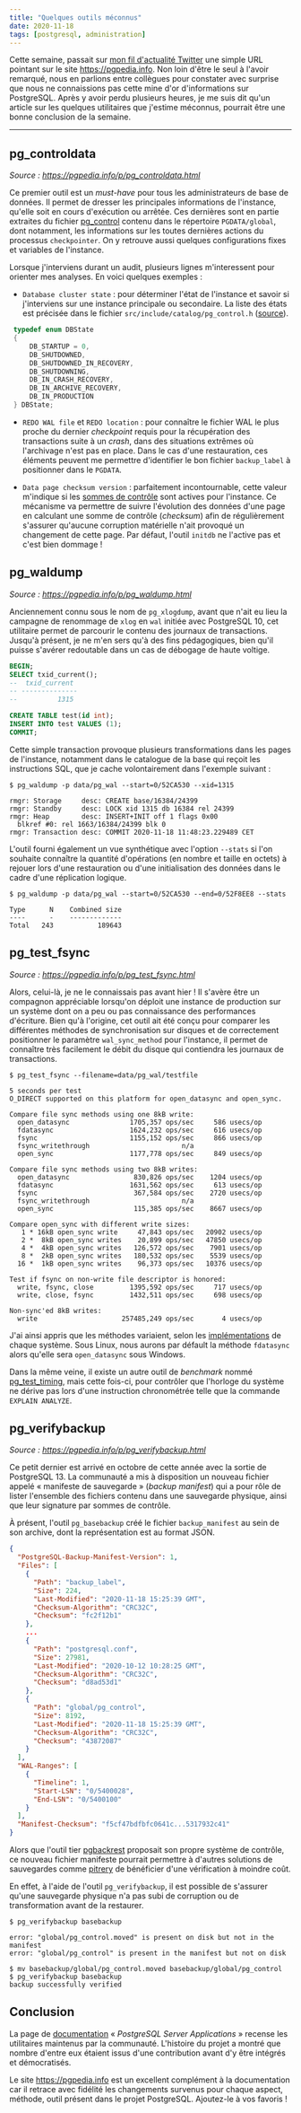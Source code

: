 ```yaml
---
title: "Quelques outils méconnus"
date: 2020-11-18
tags: [postgresql, administration]
---
```


Cette semaine, passait sur [mon fil d'actualité Twitter][t] une simple URL
pointant sur le site <https://pgpedia.info>. Non loin d'être le seul à l'avoir 
remarqué, nous en parlions entre collègues pour constater avec surprise que nous
ne connaissions pas cette mine d'or d'informations sur PostgreSQL. Après y avoir 
perdu plusieurs heures, je me suis dit qu'un article sur les quelques utilitaires 
que j'estime méconnus, pourrait être une bonne conclusion de la semaine.

[t]: https://twitter.com/CookSoft_TR/status/1328293682731245568/retweets/with_comments

<!--more-->

---

## pg_controldata

_Source : <https://pgpedia.info/p/pg_controldata.html>_

Ce premier outil est un _must-have_ pour tous les administrateurs de base de 
données. Il permet de dresser les principales informations de l'instance, qu'elle 
soit en cours d'exécution ou arrêtée. Ces dernières sont en partie extraites du 
fichier [pg_control][1] contenu dans le répertoire `PGDATA/global`, dont 
notamment, les informations sur les toutes dernières actions du processus 
`checkpointer`. On y retrouve aussi quelques configurations fixes et variables 
de l'instance.

[1]: https://pgpedia.info/p/pg_control.html

Lorsque j'interviens durant un audit, plusieurs lignes m'interessent pour orienter 
mes analyses. En voici quelques exemples :

* `Database cluster state` : pour déterminer l'état de l'instance et savoir si 
j'interviens sur une instance principale ou secondaire. La liste des états est 
précisée dans le fichier `src/include/catalog/pg_control.h` ([source][2]).

[2]: https://git.postgresql.org/gitweb/?p=postgresql.git;a=blob;f=src/include/catalog/pg_control.h

```c
 typedef enum DBState
 {
     DB_STARTUP = 0,
     DB_SHUTDOWNED,
     DB_SHUTDOWNED_IN_RECOVERY,
     DB_SHUTDOWNING,
     DB_IN_CRASH_RECOVERY,
     DB_IN_ARCHIVE_RECOVERY,
     DB_IN_PRODUCTION
 } DBState;
```

* `REDO WAL file` et `REDO location` : pour connaître le fichier WAL le plus
proche du dernier _checkpoint_ requis pour la récupération des transactions suite 
à un _crash_, dans des situations extrêmes où l'archivage n'est pas en place. 
Dans le cas d'une restauration, ces éléments peuvent me permettre d'identifier 
le bon fichier `backup_label` à positionner dans le `PGDATA`.

* `Data page checksum version` : parfaitement incontournable, cette valeur 
m'indique si les [sommes de contrôle][3] sont actives pour l'instance. Ce 
mécanisme va permettre de suivre l'évolution des données d'une page en calculant 
une somme de contrôle (_checksum_) afin de régulièrement s'assurer qu'aucune 
corruption matérielle n'ait provoqué un changement de cette page. Par défaut, 
l'outil `initdb` ne l'active pas et c'est bien dommage !

[3]: https://pgpedia.info/d/data-page-checksums.html

## pg_waldump

_Source : <https://pgpedia.info/p/pg_waldump.html>_

Anciennement connu sous le nom de `pg_xlogdump`, avant que n'ait eu lieu la
campagne de renommage de `xlog` en `wal` initiée avec PostgreSQL 10, cet utilitaire 
permet de parcourir le contenu des journaux de transactions. Jusqu'à présent, je 
ne m'en sers qu'à des fins pédagogiques, bien qu'il puisse s'avérer redoutable 
dans un cas de débogage de haute voltige.

```sql
BEGIN;
SELECT txid_current();
--  txid_current 
-- --------------
--          1315

CREATE TABLE test(id int);
INSERT INTO test VALUES (1);
COMMIT;
```

Cette simple transaction provoque plusieurs transformations dans les pages de 
l'instance, notamment dans le catalogue de la base qui reçoit les instructions 
SQL, que je cache volontairement dans l'exemple suivant :

```text
$ pg_waldump -p data/pg_wal --start=0/52CA530 --xid=1315

rmgr: Storage     desc: CREATE base/16384/24399
rmgr: Standby     desc: LOCK xid 1315 db 16384 rel 24399 
rmgr: Heap        desc: INSERT+INIT off 1 flags 0x00 
  blkref #0: rel 1663/16384/24399 blk 0
rmgr: Transaction desc: COMMIT 2020-11-18 11:48:23.229489 CET
```

L'outil fourni également un vue synthétique avec l'option `--stats` si l'on 
souhaite connaître la quantité d'opérations (en nombre et taille en octets) à 
rejouer lors d'une restauration ou d'une initialisation des données dans le 
cadre d'une réplication logique.

```text
$ pg_waldump -p data/pg_wal --start=0/52CA530 --end=0/52F8EE8 --stats

Type      N    Combined size 
----      -    ------------- 
Total   243           189643 
```

## pg_test_fsync

_Source : <https://pgpedia.info/p/pg_test_fsync.html>_

Alors, celui-là, je ne le connaissais pas avant hier ! Il s'avère être un 
compagnon appréciable lorsqu'on déploit une instance de production sur un système 
dont on a peu ou pas connaissance des performances d'écriture. Bien qu'à l'origine, 
cet outil ait été conçu pour comparer les différentes méthodes de synchronisation 
sur disques et de correctement positionner le paramètre `wal_sync_method` pour 
l'instance, il permet de connaître très facilement le débit du disque qui 
contiendra les journaux de transactions.

```text
$ pg_test_fsync --filename=data/pg_wal/testfile

5 seconds per test
O_DIRECT supported on this platform for open_datasync and open_sync.

Compare file sync methods using one 8kB write:
  open_datasync               1705,357 ops/sec     586 usecs/op
  fdatasync                   1624,232 ops/sec     616 usecs/op
  fsync                       1155,152 ops/sec     866 usecs/op
  fsync_writethrough                       n/a
  open_sync                   1177,778 ops/sec     849 usecs/op

Compare file sync methods using two 8kB writes:
  open_datasync                830,826 ops/sec    1204 usecs/op
  fdatasync                   1631,562 ops/sec     613 usecs/op
  fsync                        367,584 ops/sec    2720 usecs/op
  fsync_writethrough                       n/a
  open_sync                    115,385 ops/sec    8667 usecs/op

Compare open_sync with different write sizes:
   1 * 16kB open_sync write     47,843 ops/sec   20902 usecs/op
   2 *  8kB open_sync writes    20,899 ops/sec   47850 usecs/op
   4 *  4kB open_sync writes   126,572 ops/sec    7901 usecs/op
   8 *  2kB open_sync writes   180,532 ops/sec    5539 usecs/op
  16 *  1kB open_sync writes    96,373 ops/sec   10376 usecs/op

Test if fsync on non-write file descriptor is honored:
  write, fsync, close         1395,592 ops/sec     717 usecs/op
  write, close, fsync         1432,511 ops/sec     698 usecs/op

Non-sync'ed 8kB writes:
  write                     257485,249 ops/sec       4 usecs/op
```

J'ai ainsi appris que les méthodes variaient, selon les [implémentations][4] de chaque 
système. Sous Linux, nous aurons par défault la méthode `fdatasync` alors
qu'elle sera `open_datasync` sous Windows.

Dans la même veine, il existe un autre outil de _benchmark_ nommé 
[pg_test_timing][5], mais cette fois-ci, pour contrôler que l'horloge du système 
ne dérive pas lors d'une instruction chronométrée telle que la commande `EXPLAIN ANALYZE`.

[4]: https://www.postgresql.org/docs/13/wal-reliability.html
[5]: https://www.postgresql.org/docs/13/pgtesttiming.html

## pg_verifybackup

_Source : <https://pgpedia.info/p/pg_verifybackup.html>_

Ce petit dernier est arrivé en octobre de cette année avec la sortie de PostgreSQL 
13. La communauté a mis à disposition un nouveau fichier appelé « manifeste de 
sauvegarde » (_backup manifest_) qui a pour rôle de lister l'ensemble des fichiers 
contenu dans une sauvegarde physique, ainsi que leur signature par sommes de contrôle.

À présent, l'outil `pg_basebackup` créé le fichier `backup_manifest` au sein de 
son archive, dont la représentation est au format JSON. 

```json
{
  "PostgreSQL-Backup-Manifest-Version": 1,
  "Files": [
    {
      "Path": "backup_label",
      "Size": 224,
      "Last-Modified": "2020-11-18 15:25:39 GMT",
      "Checksum-Algorithm": "CRC32C",
      "Checksum": "fc2f12b1"
    },
    ...
    {
      "Path": "postgresql.conf",
      "Size": 27981,
      "Last-Modified": "2020-10-12 10:28:25 GMT",
      "Checksum-Algorithm": "CRC32C",
      "Checksum": "d8ad53d1"
    },
    {
      "Path": "global/pg_control",
      "Size": 8192,
      "Last-Modified": "2020-11-18 15:25:39 GMT",
      "Checksum-Algorithm": "CRC32C",
      "Checksum": "43872087"
    }
  ],
  "WAL-Ranges": [
    {
      "Timeline": 1,
      "Start-LSN": "0/5400028",
      "End-LSN": "0/5400100"
    }
  ],
  "Manifest-Checksum": "f5cf47bdfbfc0641c...5317932c41"
}
```

Alors que l'outil tier [pgbackrest][6] proposait son propre système de contrôle, 
ce nouveau fichier manifeste pourrait permettre à d'autres solutions de sauvegardes
comme [pitrery][7] de bénéficier d'une vérification à moindre coût.

[6]: https://pgbackrest.org/
[7]: https://github.com/dalibo/pitrery/issues/125

En effet, à l'aide de l'outil `pg_verifybackup`, il est possible de s'assurer 
qu'une sauvegarde physique n'a pas subi de corruption ou de transformation avant 
de la restaurer.

```text
$ pg_verifybackup basebackup

error: "global/pg_control.moved" is present on disk but not in the manifest
error: "global/pg_control" is present in the manifest but not on disk

$ mv basebackup/global/pg_control.moved basebackup/global/pg_control
$ pg_verifybackup basebackup
backup successfully verified
```

## Conclusion

La page de [documentation][8] « _PostgreSQL Server Applications_ » recense les 
utilitaires maintenus par la communauté. L'histoire du projet a montré que nombre 
d'entre eux étaient issus d'une contribution avant d'y être intégrés et démocratisés.

[8]: https://www.postgresql.org/docs/13/reference-server.html

Le site <https://pgpedia.info> est un excellent complément à la documentation car 
il retrace avec fidélité les changements survenus pour chaque aspect, méthode, 
outil présent dans le projet PostgreSQL. Ajoutez-le à vos favoris !